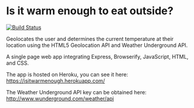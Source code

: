 Is it warm enough to eat outside?
=================================

[![Build Status](https://travis-ci.org/Chareesa/IsItWarmEnough-App.svg?branch=newBranch)](https://travis-ci.org/Chareesa/IsItWarmEnough-App)

Geolocates the user and determines the current temperature at their location using the HTML5 Geolocation API and Weather Underground API.

A single page web app integrating Express, Browserify, JavaScript, HTML, and CSS.

The app is hosted on Heroku, you can see it here: https://isitwarmenough.herokuapp.com/

The Weather Underground API key can be obtained here: http://www.wunderground.com/weather/api
